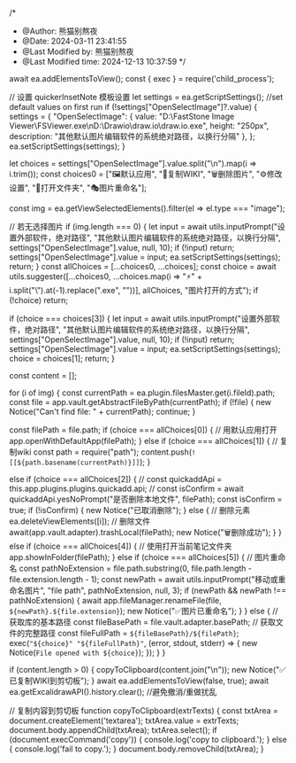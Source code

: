 /*
 * @Author: 熊猫别熬夜 
 * @Date: 2024-03-11 23:41:55 
 * @Last Modified by: 熊猫别熬夜
 * @Last Modified time: 2024-12-13 10:37:59
 */

await ea.addElementsToView();
const { exec } = require('child_process');

// 设置 quickerInsetNote 模板设置
let settings = ea.getScriptSettings();
//set default values on first run
if (!settings["OpenSelectImage"]?.value) {
  settings = {
    "OpenSelectImage": {
      value: "D:\\FastStone Image Viewer\\FSViewer.exe\nD:\\Drawio\\draw.io\\draw.io.exe",
      height: "250px",
      description: "其他默认图片编辑软件的系统绝对路径，以换行分隔"
    },
  };
  ea.setScriptSettings(settings);
}

let choices = settings["OpenSelectImage"].value.split("\n").map(i => i.trim());
const choices0 = ["🖼默认应用", "📎复制WIKI", "🗑删除图片", "⚙修改设置", "📂打开文件夹", "🎭图片重命名"];

const img = ea.getViewSelectedElements().filter(el => el.type === "image");

// 若无选择图片
if (img.length === 0) {
  let input = await utils.inputPrompt("设置外部软件，绝对路径", "其他默认图片编辑软件的系统绝对路径，以换行分隔", settings["OpenSelectImage"].value, null, 10);
  if (!input) return;
  settings["OpenSelectImage"].value = input;
  ea.setScriptSettings(settings);
  return;
}
const allChoices = [...choices0, ...choices];
const choice = await utils.suggester([...choices0, ...choices.map(i => "⚡" + i.split("\\").at(-1).replace("\.exe", ""))], allChoices, "图片打开的方式");
if (!choice) return;

if (choice === choices[3]) {
  let input = await utils.inputPrompt("设置外部软件，绝对路径", "其他默认图片编辑软件的系统绝对路径，以换行分隔", settings["OpenSelectImage"].value, null, 10);
  if (!input) return;
  settings["OpenSelectImage"].value = input;
  ea.setScriptSettings(settings);
  choice = choices[1];
  return;
}

const content = [];

for (i of img) {
  const currentPath = ea.plugin.filesMaster.get(i.fileId).path;
  const file = app.vault.getAbstractFileByPath(currentPath);
  if (!file) {
    new Notice("Can't find file: " + currentPath);
    continue;
  }



  const filePath = file.path;
  if (choice === allChoices[0]) {
    // 用默认应用打开
    app.openWithDefaultApp(filePath);
  } else if (choice === allChoices[1]) {
    // 复制wiki
    const path = require("path");
    content.push(`![[${path.basename(currentPath)}]]`);
  }

  else if (choice === allChoices[2]) {
    // const quickaddApi = this.app.plugins.plugins.quickadd.api;
    // const isConfirm = await quickaddApi.yesNoPrompt("是否删除本地文件", filePath);
    const isConfirm = true;
    if (!isConfirm) {
      new Notice("已取消删除");
    } else {
      // 删除元素
      ea.deleteViewElements([i]);
      // 删除文件
      await(app.vault.adapter).trashLocal(filePath);
      new Notice("🗑删除成功");
    }
  } else if (choice === allChoices[4]) {
    // 使用打开当前笔记文件夹
    app.showInFolder(filePath);
  } else if (choice === allChoices[5]) {
    // 图片重命名
    const pathNoExtension = file.path.substring(0, file.path.length - file.extension.length - 1);
    const newPath = await utils.inputPrompt("移动或重命名图片", "file path", pathNoExtension, null, 3);
    if (newPath && newPath !== pathNoExtension) {
      await app.fileManager.renameFile(file, `${newPath}.${file.extension}`);
      new Notice("✅图片已重命名");
    }
  } else {
    // 获取库的基本路径
    const fileBasePath = file.vault.adapter.basePath;
    // 获取文件的完整路径
    const fileFullPath = `${fileBasePath}/${filePath}`;
    exec(`"${choice}" "${fileFullPath}"`, (error, stdout, stderr) => {
      new Notice(`File opened with ${choice}`);
    });
  }
}

if (content.length > 0) {
  copyToClipboard(content.join("\n"));
  new Notice("✅已复制WIKI到剪切板");
}
await ea.addElementsToView(false, true);
await ea.getExcalidrawAPI().history.clear(); //避免撤消/重做扰乱


// 复制内容到剪切板
function copyToClipboard(extrTexts) {
  const txtArea = document.createElement('textarea');
  txtArea.value = extrTexts;
  document.body.appendChild(txtArea);
  txtArea.select();
  if (document.execCommand('copy')) {
    console.log('copy to clipboard.');
  } else {
    console.log('fail to copy.');
  }
  document.body.removeChild(txtArea);
}
